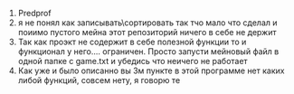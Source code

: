 1. Predprof
2. я не понял как записывать\сортировать так тчо мало что сделал и поиимо пустого мейна этот репозиторий ничего в себе не держит
3. Так как проэкт не содержит в себе полезной функции то и функционал у него.... ограничен. Просто запусти мейновый файл в одной папке с game.txt и убедись что неичего не работает
4. Как уже и было описанно вы 3м пункте в этой программе нет каких либой функций, совсем нету, я говорю те
